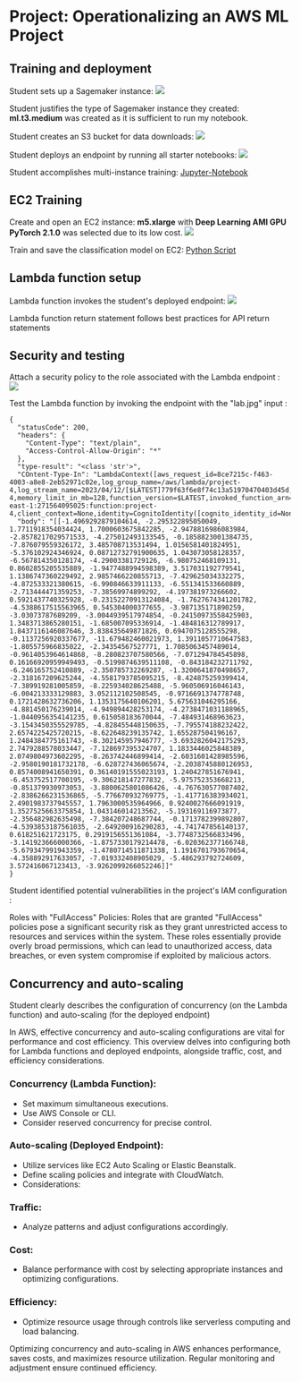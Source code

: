 # Project: Operationalizing an AWS ML Project

## Training and deployment

Student sets up a Sagemaker instance: 
![](./Screenshot/SageMaker-Notebook-Instance.png)

Student justifies the type of Sagemaker instance they created: __ml.t3.medium__ was created as it is sufficient to run my notebook.

Student creates an S3 bucket for data downloads: 
![](./Screenshot/S3.png)

Student deploys an endpoint by running all starter notebooks: 
![](./Screenshot/SageMaker-Endpoints.png)


Student accomplishes multi-instance training: [Jupyter-Notebook](./train_and_deploy-solution.ipynb)

## EC2 Training

Create and open an EC2 instance: __m5.xlarge__ with __Deep Learning AMI GPU PyTorch 2.1.0__ was selected due to its low cost.
![](./Screenshot/EC2.png)

Train and save the classification model on EC2: [Python Script](./ec2train1.py)



## Lambda function setup

Lambda function invokes the student's deployed endpoint: 
![](./Screenshot/Lambda-Test-Result.png)


Lambda function return statement follows best practices for API return statements


## Security and testing

Attach a security policy to the role associated with the Lambda endpoint : 
![](./Screenshot/Lambda-Role.png)

Test the Lambda function by invoking the endpoint with the "lab.jpg" input : 
```
{
  "statusCode": 200,
  "headers": {
    "Content-Type": "text/plain",
    "Access-Control-Allow-Origin": "*"
  },
  "type-result": "<class 'str'>",
  "COntent-Type-In": "LambdaContext([aws_request_id=8ce7215c-f463-4003-a8e8-2eb52971c02e,log_group_name=/aws/lambda/project-4,log_stream_name=2023/04/12/[$LATEST]779f63f6e8f74c13a51970470403d45d,function_name=project-4,memory_limit_in_mb=128,function_version=$LATEST,invoked_function_arn=arn:aws:lambda:us-east-1:271564095025:function:project-4,client_context=None,identity=CognitoIdentity([cognito_identity_id=None,cognito_identity_pool_id=None])])",
  "body": "[[-1.4969292879104614, -2.295322895050049, 1.7711918354034424, 1.7000603675842285, -2.9478816986083984, -2.8578217029571533, -4.275012493133545, -0.1858823001384735, -7.876079559326172, 3.485708713531494, 1.0156581401824951, -5.376102924346924, 0.08712732791900635, 1.043073058128357, -6.567814350128174, -4.29003381729126, -6.980752468109131, 0.8602855205535889, -1.9477488994598389, 3.517031192779541, 1.1386747360229492, 2.9857466220855713, -7.429625034332275, -4.872533321380615, -6.990846633911133, -6.551341533660889, -2.713444471359253, -7.38569974899292, -4.197381973266602, 0.5921437740325928, -0.23152270913124084, -1.7627674341201782, -4.5388617515563965, 0.545304000377655, -3.987135171890259, -3.03073787689209, -3.0044939517974854, -0.24150973558425903, 1.3483713865280151, -1.685007095336914, -1.484816312789917, 1.8437116146087646, 3.838435649871826, 0.6947075128555298, -0.1137256920337677, -11.679482460021973, 1.3911057710647583, -1.805575966835022, -2.34354567527771, 1.7085063457489014, -0.9614053964614868, -8.280823707580566, -7.071294784545898, 0.16166920959949493, -0.5199874639511108, -0.843184232711792, -6.246165752410889, -2.350785732269287, -1.3200641870498657, -2.318167209625244, -4.5581793785095215, -8.424875259399414, -7.389919281005859, -8.225934028625488, -5.960506916046143, -6.004213333129883, 3.052112102508545, -0.9716691374778748, 0.1721428632736206, 1.1353175640106201, 5.675631046295166, -4.881450176239014, -4.949894428253174, -4.2738471031188965, -1.0440956354141235, 0.615058183670044, -7.484931468963623, -3.1543450355529785, -4.828455448150635, -7.795574188232422, 2.6574225425720215, -8.622648239135742, 1.655287504196167, 1.2484384775161743, -8.302145957946777, -3.6932826042175293, 2.7479288578033447, -7.128697395324707, 1.1833446025848389, 2.0749804973602295, -8.263742446899414, -2.6031601428985596, -2.9580190181732178, -6.628727436065674, -2.2038745880126953, 0.8574008941650391, 0.36140191555023193, 1.240427851676941, -6.453752517700195, -9.306218147277832, -5.975752353668213, -0.851379930973053, -3.8800625801086426, -4.767630577087402, -2.8386266231536865, -5.776670932769775, -1.417716383934021, 2.4901983737945557, 1.7963000535964966, 0.9240027666091919, 1.3527525663375854, 1.043146014213562, -5.193169116973877, -2.356482982635498, -7.384207248687744, -0.1713782399892807, -4.5393853187561035, -2.649200916290283, -4.741747856140137, 0.618251621723175, 0.2919156551361084, -3.7748732566833496, -3.141923666000366, -1.8757330179214478, -6.020362377166748, -5.679347991943359, -1.4780714511871338, 1.1916701793670654, -4.358892917633057, -7.019332408905029, -5.486293792724609, 3.572416067123413, -3.9262099266052246]]"
}
```

Student identified potential vulnerabilities in the project's IAM configuration : 

Roles with "FullAccess" Policies: Roles that are granted "FullAccess" policies pose a significant security risk as they grant unrestricted access to resources and services within the system. These roles essentially provide overly broad permissions, which can lead to unauthorized access, data breaches, or even system compromise if exploited by malicious actors.


## Concurrency and auto-scaling

Student clearly describes the configuration of concurrency (on the Lambda function) and auto-scaling (for the deployed endpoint)

In AWS, effective concurrency and auto-scaling configurations are vital for performance and cost efficiency. This overview delves into configuring both for Lambda functions and deployed endpoints, alongside traffic, cost, and efficiency considerations.

### Concurrency (Lambda Function):
   - Set maximum simultaneous executions.
   - Use AWS Console or CLI.
   - Consider reserved concurrency for precise control.
### Auto-scaling (Deployed Endpoint):
   - Utilize services like EC2 Auto Scaling or Elastic Beanstalk.
   - Define scaling policies and integrate with CloudWatch.
   - Considerations:

### Traffic:
  - Analyze patterns and adjust configurations accordingly.
### Cost:
  - Balance performance with cost by selecting appropriate instances and optimizing configurations.
### Efficiency:
  - Optimize resource usage through controls like serverless computing and load balancing.

Optimizing concurrency and auto-scaling in AWS enhances performance, saves costs, and maximizes resource utilization. Regular monitoring and adjustment ensure continued efficiency.



